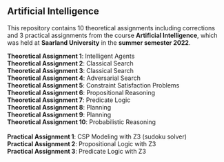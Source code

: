 ## Artificial Intelligence

This repository contains 10 theoretical assignments including corrections and 3 practical assignments from the course **Artificial Intelligence**, which was held at **Saarland University** in the **summer semester 2022**. <br />

**Theoretical Assignment 1**: Intelligent Agents <br />
**Theoretical Assignment 2**: Classical Search <br />
**Theoretical Assignment 3**: Classical Search <br />
**Theoretical Assignment 4**: Adversarial Search <br />
**Theoretical Assignment 5**: Constraint Satisfaction Problems <br />
**Theoretical Assignment 6**: Propositional Reasoning <br />
**Theoretical Assignment 7**: Predicate Logic <br />
**Theoretical Assignment 8**: Planning <br />
**Theoretical Assignment 9**: Planning <br />
**Theoretical Assignment 10**: Probabilistic Reasoning <br />
<br />
**Practical Assignment 1**: CSP Modeling with Z3 (sudoku solver) <br />
**Practical Assignment 2**: Propositional Logic with Z3 <br />
**Practical Assignment 3**: Predicate Logic with Z3 <br />
